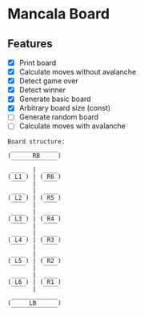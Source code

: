 # Mancala Board

## Features

- [x] Print board
- [x] Calculate moves without avalanche
- [x] Detect game over
- [x] Detect winner
- [x] Generate basic board
- [x] Arbitrary board size (const)
- [ ] Generate random board
- [ ] Calculate moves with avalanche

```output
Board structure:
 _____________
(      RB     )
 ‾‾‾‾‾‾‾‾‾‾‾‾‾
 ____  |  ____
( L1 ) | ( R6 )
 ‾‾‾‾  |  ‾‾‾‾
 ____  |  ____
( L2 ) | ( R5 )
 ‾‾‾‾  |  ‾‾‾‾
 ____  |  ____
( L3 ) | ( R4 )
 ‾‾‾‾  |  ‾‾‾‾
 ____  |  ____
( L4 ) | ( R3 )
 ‾‾‾‾  |  ‾‾‾‾
 ____  |  ____
( L5 ) | ( R2 )
 ‾‾‾‾  |  ‾‾‾‾
 ____  |  ____
( L6 ) | ( R1 )
 ‾‾‾‾  |  ‾‾‾‾
 _____________
(     LB      )
 ‾‾‾‾‾‾‾‾‾‾‾‾‾
```
